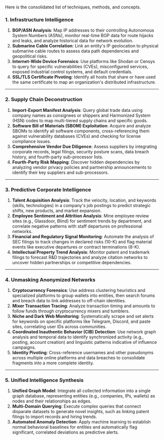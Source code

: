 Here is the consolidated list of techniques, methods, and concepts.

### **1. Infrastructure Intelligence**

1.  **BGP/ASN Analysis**: Map IP addresses to their controlling Autonomous System Numbers (ASNs), monitor real-time BGP data for route hijacks and leaks, and analyze historical data for network evolution.
2.  **Submarine Cable Correlation**: Link an entity's IP geolocation to physical submarine cable routes to assess data path dependencies and geopolitical risks.
3.  **Internet-Wide Device Forensics**: Use platforms like Shodan or Censys to query for specific vulnerabilities (CVEs), misconfigured services, exposed industrial control systems, and default credentials.
4.  **SSL/TLS Certificate Pivoting**: Identify all hosts that share or have used the same certificate to map an organization's distributed infrastructure.

---

### **2. Supply Chain Deconstruction**

1.  **Import-Export Manifest Analysis**: Query global trade data using company names as consignees or shippers and Harmonized System (HSN) codes to map multi-tiered supply chains and specific goods.
2.  **Software Bill of Materials (SBOM) Exploitation**: Acquire and analyze SBOMs to identify all software components, cross-referencing them against vulnerability databases (CVEs) and checking for license compliance issues.
3.  **Comprehensive Vendor Due Diligence**: Assess suppliers by integrating corporate records, legal filings, security posture scans, data breach history, and fourth-party sub-processor lists.
4.  **Fourth-Party Risk Mapping**: Discover hidden dependencies by analyzing vendor privacy policies and partnership announcements to identify their key suppliers and sub-processors.

---

### **3. Predictive Corporate Intelligence**

1.  **Talent Acquisition Analysis**: Track the velocity, location, and keywords (skills, technologies) in a company's job postings to predict strategic shifts, new products, and market expansion.
2.  **Employee Sentiment and Attrition Analysis**: Mine employee review sites (e.g., Glassdoor, Blind) for sentiment trends by department, and correlate negative patterns with staff departures on professional networks.
3.  **Financial and Regulatory Signal Monitoring**: Automate the analysis of SEC filings to track changes in declared risks (10-K) and flag material events like executive departures or contract terminations (8-K).
4.  **Intellectual Property Trend Analysis**: Monitor patent and trademark filings to forecast R&D trajectories and analyze citation networks to uncover hidden partnerships or competitive dependencies.

---

### **4. Unmasking Anonymized Networks**

1.  **Cryptocurrency Forensics**: Use address clustering heuristics and specialized platforms to group wallets into entities, then search forums and breach data to link addresses to off-chain identities.
2.  **Mixer Transaction Tracing**: Analyze transaction timing and amounts to follow funds through cryptocurrency mixers and tumblers.
3.  **Niche and Dark Web Monitoring**: Systematically scrape and set alerts for keywords on specific platforms like Telegram, Discord, and paste sites, correlating user IDs across communities.
4.  **Coordinated Inauthentic Behavior (CIB) Detection**: Use network graph analysis and temporal data to identify synchronized activity (e.g., posting, account creation) and linguistic patterns indicative of influence campaigns.
5.  **Identity Pivoting**: Cross-reference usernames and other pseudonyms across multiple online platforms and data breaches to consolidate fragments into a more complete identity.

---

### **5. Unified Intelligence Synthesis**

1.  **Unified Graph Model**: Integrate all collected information into a single graph database, representing entities (e.g., companies, IPs, wallets) as nodes and their relationships as edges.
2.  **Multi-Domain Querying**: Execute complex queries that connect disparate datasets to generate novel insights, such as linking patent filings to import records and hiring trends.
3.  **Automated Anomaly Detection**: Apply machine learning to establish normal behavioral baselines for entities and automatically flag significant, correlated deviations as predictive alerts.
